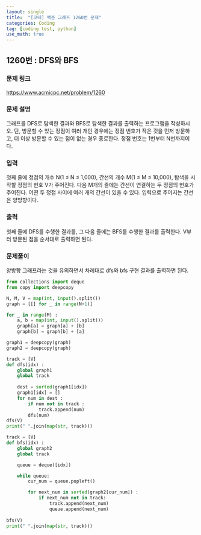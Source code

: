 ```yaml
---
layout: single
title:  "[코테] 백준 그래프 1260번 문제"
categories: Coding
tag: [coding test, python]
use_math: true
---
```


## 1260번 : DFS와 BFS
### 문제 링크
<https://www.acmicpc.net/problem/1260>

### 문제 설명
그래프를 DFS로 탐색한 결과와 BFS로 탐색한 결과를 출력하는 프로그램을 작성하시오. 단, 방문할 수 있는 정점이 여러 개인 경우에는 정점 번호가 작은 것을 먼저 방문하고, 더 이상 방문할 수 있는 점이 없는 경우 종료한다. 정점 번호는 1번부터 N번까지이다.

### 입력
첫째 줄에 정점의 개수 N(1 ≤ N ≤ 1,000), 간선의 개수 M(1 ≤ M ≤ 10,000), 탐색을 시작할 정점의 번호 V가 주어진다. 다음 M개의 줄에는 간선이 연결하는 두 정점의 번호가 주어진다. 어떤 두 정점 사이에 여러 개의 간선이 있을 수 있다. 입력으로 주어지는 간선은 양방향이다.

### 출력
첫째 줄에 DFS를 수행한 결과를, 그 다음 줄에는 BFS를 수행한 결과를 출력한다. V부터 방문된 점을 순서대로 출력하면 된다.

### 문제풀이
양방향 그래프라는 것을 유의하면서 차례대로 dfs와 bfs 구현 결과를 출력하면 된다.


```python
from collections import deque
from copy import deepcopy

N, M, V = map(int, input().split())
graph = [[] for _ in range(N+1)]

for _ in range(M) : 
    a, b = map(int, input().split())
    graph[a] = graph[a] + [b]
    graph[b] = graph[b] + [a]

graph1 = deepcopy(graph)
graph2 = deepcopy(graph)

track = [V]
def dfs(idx) :
    global graph1
    global track
    
    dest = sorted(graph1[idx])
    graph1[idx] = []
    for num in dest :
        if num not in track :
            track.append(num)
        dfs(num)
dfs(V)
print(" ".join(map(str, track)))

track = [V]
def bfs(idx) : 
    global graph2
    global track

    queue = deque([idx])

    while queue:
        cur_num = queue.popleft()

        for next_num in sorted(graph2[cur_num]) :
            if next_num not in track:
                track.append(next_num)
                queue.append(next_num)
    
bfs(V)
print(" ".join(map(str, track)))
```

